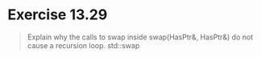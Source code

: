 # Exercise 13.29
> Explain why the calls to swap inside swap(HasPtr&, HasPtr&) do not cause a recursion loop.
std::swap